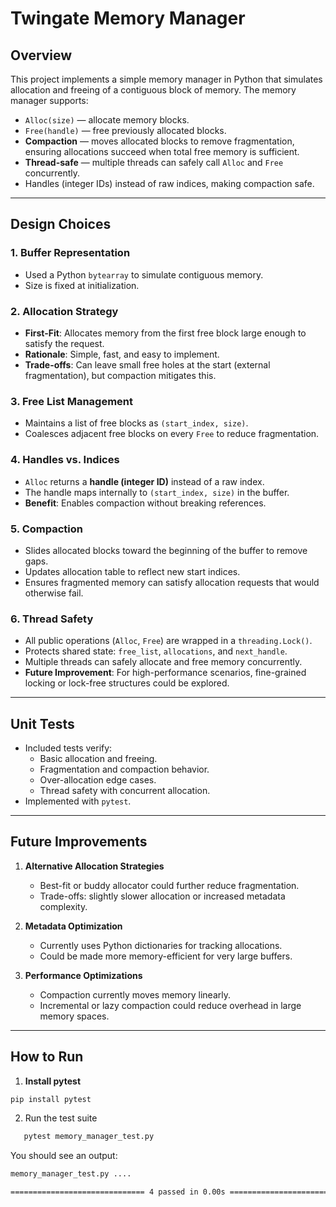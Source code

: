 # Twingate Memory Manager

## Overview
This project implements a simple memory manager in Python that simulates allocation and freeing of a contiguous block of memory. The memory manager supports:

- `Alloc(size)` — allocate memory blocks.
- `Free(handle)` — free previously allocated blocks.
- **Compaction** — moves allocated blocks to remove fragmentation, ensuring allocations succeed when total free memory is sufficient.
- **Thread-safe** — multiple threads can safely call `Alloc` and `Free` concurrently.
- Handles (integer IDs) instead of raw indices, making compaction safe.

---

## Design Choices

### 1. Buffer Representation
- Used a Python `bytearray` to simulate contiguous memory.
- Size is fixed at initialization.

### 2. Allocation Strategy
- **First-Fit**: Allocates memory from the first free block large enough to satisfy the request.
- **Rationale**: Simple, fast, and easy to implement.
- **Trade-offs**: Can leave small free holes at the start (external fragmentation), but compaction mitigates this.

### 3. Free List Management
- Maintains a list of free blocks as `(start_index, size)`.
- Coalesces adjacent free blocks on every `Free` to reduce fragmentation.

### 4. Handles vs. Indices
- `Alloc` returns a **handle (integer ID)** instead of a raw index.
- The handle maps internally to `(start_index, size)` in the buffer.
- **Benefit**: Enables compaction without breaking references.

### 5. Compaction
- Slides allocated blocks toward the beginning of the buffer to remove gaps.
- Updates allocation table to reflect new start indices.
- Ensures fragmented memory can satisfy allocation requests that would otherwise fail.

### 6. Thread Safety
- All public operations (`Alloc`, `Free`) are wrapped in a `threading.Lock()`.
- Protects shared state: `free_list`, `allocations`, and `next_handle`.
- Multiple threads can safely allocate and free memory concurrently.
- **Future Improvement**: For high-performance scenarios, fine-grained locking or lock-free structures could be explored.

---

## Unit Tests
- Included tests verify:
  - Basic allocation and freeing.
  - Fragmentation and compaction behavior.
  - Over-allocation edge cases.
  - Thread safety with concurrent allocation.
- Implemented with `pytest`.

---

## Future Improvements

1. **Alternative Allocation Strategies**
   - Best-fit or buddy allocator could further reduce fragmentation.
   - Trade-offs: slightly slower allocation or increased metadata complexity.

2. **Metadata Optimization**
   - Currently uses Python dictionaries for tracking allocations.
   - Could be made more memory-efficient for very large buffers.

3. **Performance Optimizations**
   - Compaction currently moves memory linearly.
   - Incremental or lazy compaction could reduce overhead in large memory spaces.

---

## How to Run

1. **Install pytest**
```bash
pip install pytest
```

2. Run the test suite
```bash
   pytest memory_manager_test.py
```
You should see an output:
```bash
memory_manager_test.py ....                                              [100%]

============================== 4 passed in 0.00s ===============================
```
